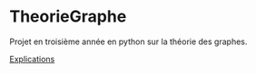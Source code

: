 # TheorieGraphe

Projet en troisième année en python sur la théorie des graphes.


[Explications](https://fr.wikipedia.org/wiki/Théorie_des_graphes)
